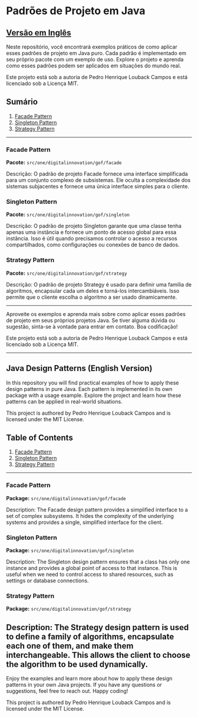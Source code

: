 # Padrões de Projeto em Java

## [Versão em Inglês](#java-design-patterns-english-version)

Neste repositório, você encontrará exemplos práticos de como aplicar esses padrões de projeto em Java puro. Cada padrão é implementado em seu próprio pacote com um exemplo de uso. Explore o projeto e aprenda como esses padrões podem ser aplicados em situações do mundo real.

Este projeto está sob a autoria de Pedro Henrique Louback Campos e está licenciado sob a Licença MIT.

## Sumário
1. [Facade Pattern](#facade-pattern)
2. [Singleton Pattern](#singleton-pattern)
3. [Strategy Pattern](#strategy-pattern)

---

### Facade Pattern

**Pacote:** `src/one/digitalinnovation/gof/facade`

Descrição:
O padrão de projeto Facade fornece uma interface simplificada para um conjunto complexo de subsistemas. Ele oculta a complexidade dos sistemas subjacentes e fornece uma única interface simples para o cliente.

### Singleton Pattern

**Pacote:** `src/one/digitalinnovation/gof/singleton`

Descrição:
O padrão de projeto Singleton garante que uma classe tenha apenas uma instância e fornece um ponto de acesso global para essa instância. Isso é útil quando precisamos controlar o acesso a recursos compartilhados, como configurações ou conexões de banco de dados.

### Strategy Pattern

**Pacote:** `src/one/digitalinnovation/gof/strategy`

Descrição:
O padrão de projeto Strategy é usado para definir uma família de algoritmos, encapsular cada um deles e torná-los intercambiáveis. Isso permite que o cliente escolha o algoritmo a ser usado dinamicamente.

---

Aproveite os exemplos e aprenda mais sobre como aplicar esses padrões de projeto em seus próprios projetos Java. Se tiver alguma dúvida ou sugestão, sinta-se à vontade para entrar em contato. Boa codificação!

Este projeto está sob a autoria de Pedro Henrique Louback Campos e está licenciado sob a Licença MIT.

---

## Java Design Patterns (English Version)

In this repository you will find practical examples of how to apply these design patterns in pure Java. Each pattern is implemented in its own package with a usage example. Explore the project and learn how these patterns can be applied in real-world situations.

This project is authored by Pedro Henrique Louback Campos and is licensed under the MIT License.

## Table of Contents
1. [Facade Pattern](#facade-pattern)
2. [Singleton Pattern](#singleton-pattern)
3. [Strategy Pattern](#strategy-pattern)

---

### Facade Pattern

**Package:** `src/one/digitalinnovation/gof/facade`

Description:
The Facade design pattern provides a simplified interface to a set of complex subsystems. It hides the complexity of the underlying systems and provides a single, simplified interface for the client.

### Singleton Pattern

**Package:** `src/one/digitalinnovation/gof/singleton`

Description:
The Singleton design pattern ensures that a class has only one instance and provides a global point of access to that instance. This is useful when we need to control access to shared resources, such as settings or database connections.

### Strategy Pattern

**Package:** `src/one/digitalinnovation/gof/strategy`

Description:
The Strategy design pattern is used to define a family of algorithms, encapsulate each one of them, and make them interchangeable. This allows the client to choose the algorithm to be used dynamically.
---

Enjoy the examples and learn more about how to apply these design patterns in your own Java projects. If you have any questions or suggestions, feel free to reach out. Happy coding!

This project is authored by Pedro Henrique Louback Campos and is licensed under the MIT License.

